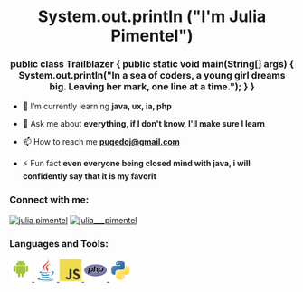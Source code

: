 <h1 align="center">System.out.println ("I'm Julia Pimentel")</h1>
<h3 align="center">public class Trailblazer {
    public static void main(String[] args) {
        System.out.println("In a sea of coders, a young girl dreams big. Leaving her mark, one line at a time.");
    }
}
</h3>

- 🌱 I’m currently learning **java, ux, ia, php**

- 💬 Ask me about **everything, if I don't know, I'll make sure I learn**

- 📫 How to reach me **pugedoj@gmail.com**

- ⚡ Fun fact **even everyone being closed mind with java, i will confidently say that it is my favorit**

<h3 align="left">Connect with me:</h3>
<p align="left">
<a href="https://linkedin.com/in/julia pimentel" target="blank"><img align="center" src="https://raw.githubusercontent.com/rahuldkjain/github-profile-readme-generator/master/src/images/icons/Social/linked-in-alt.svg" alt="julia pimentel" height="30" width="40" /></a>
<a href="https://instagram.com/julia___pimentel" target="blank"><img align="center" src="https://raw.githubusercontent.com/rahuldkjain/github-profile-readme-generator/master/src/images/icons/Social/instagram.svg" alt="julia___pimentel" height="30" width="40" /></a>
</p>

<h3 align="left">Languages and Tools:</h3>
<p align="left"> <a href="https://developer.android.com" target="_blank" rel="noreferrer"> <img src="https://raw.githubusercontent.com/devicons/devicon/master/icons/android/android-original-wordmark.svg" alt="android" width="40" height="40"/> </a> <a href="https://www.java.com" target="_blank" rel="noreferrer"> <img src="https://raw.githubusercontent.com/devicons/devicon/master/icons/java/java-original.svg" alt="java" width="40" height="40"/> </a> <a href="https://developer.mozilla.org/en-US/docs/Web/JavaScript" target="_blank" rel="noreferrer"> <img src="https://raw.githubusercontent.com/devicons/devicon/master/icons/javascript/javascript-original.svg" alt="javascript" width="40" height="40"/> </a> <a href="https://www.php.net" target="_blank" rel="noreferrer"> <img src="https://raw.githubusercontent.com/devicons/devicon/master/icons/php/php-original.svg" alt="php" width="40" height="40"/> </a> <a href="https://www.python.org" target="_blank" rel="noreferrer"> <img src="https://raw.githubusercontent.com/devicons/devicon/master/icons/python/python-original.svg" alt="python" width="40" height="40"/> </a> </p>
